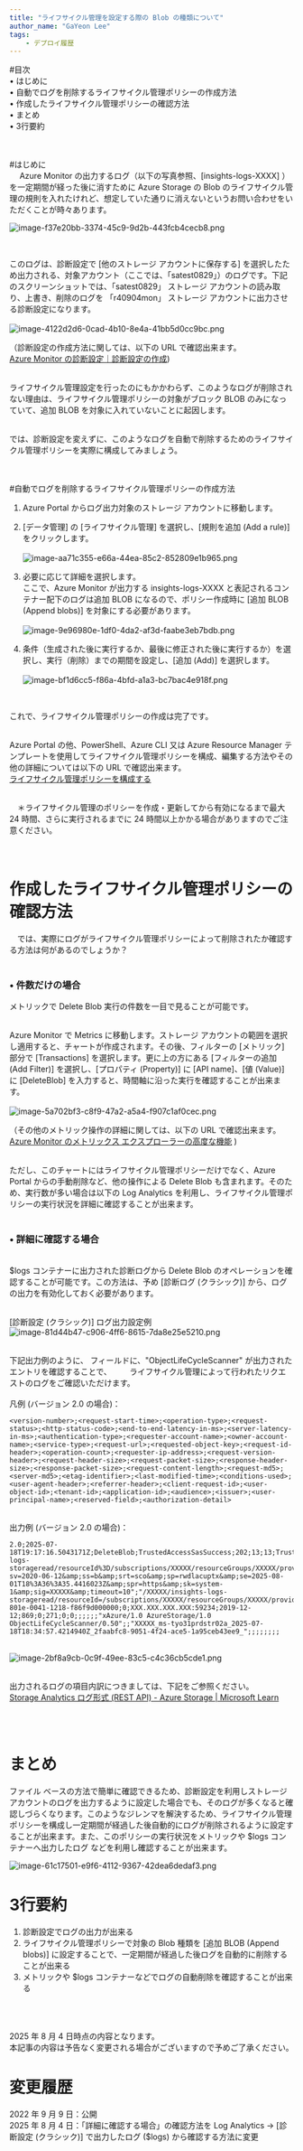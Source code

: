 ```yaml
---
title: "ライフサイクル管理を設定する際の Blob の種類について"
author_name: "GaYeon Lee"
tags:
    - デプロイ履歴
---
```



#目次<br>
• はじめに<br>
• 自動でログを削除するライフサイクル管理ポリシーの作成方法<br>
• 作成したライフサイクル管理ポリシーの確認方法<br>
• まとめ<br>
• 3行要約<br>
<br><br>

#はじめに<br>
　
   Azure Monitor の出力するログ（以下の写真参照、[insights-logs-XXXX] ）を一定期間が経った後に消すために Azure Storage の Blob のライフサイクル管理の規則を入れたけれど、想定していた通りに消えないというお問い合わせをいただくことが時々あります。<br>

![image-f37e20bb-3374-45c9-9d2b-443fcb4cecb8.png]({{site.baseurl}}/media/2022/09/image-f37e20bb-3374-45c9-9d2b-443fcb4cecb8.png)

<br>

   このログは、診断設定で [他のストレージ アカウントに保存する] を選択したため出力される、対象アカウント（ここでは、「satest0829」）のログです。下記のスクリーンショットでは、「satest0829」 ストレージ アカウントの読み取り、上書き、削除のログを 「r40904mon」 ストレージ アカウントに出力させる診断設定になります。<br><br>
![image-4122d2d6-0cad-4b10-8e4a-41bb5d0cc9bc.png]({{site.baseurl}}/media/2022/09/image-4122d2d6-0cad-4b10-8e4a-41bb5d0cc9bc.png)

（診断設定の作成方法に関しては、以下の URL で確認出来ます。<br>
[Azure Monitor の診断設定｜診断設定の作成](https://docs.microsoft.com/ja-jp/azure/azure-monitor/essentials/diagnostic-settings?tabs=portal）))<br><br>

  ライフサイクル管理設定を行ったのにもかかわらず、このようなログが削除されない理由は、ライフサイクル管理ポリシーの対象がブロック BLOB のみになっていて、追加 BLOB を対象に入れていないことに起因します。<br><br>

   では、診断設定を変えずに、このようなログを自動で削除するためのライフサイクル管理ポリシーを実際に構成してみましょう。<br><br>
<br>
 
#自動でログを削除するライフサイクル管理ポリシーの作成方法 <br>

1. Azure Portal からログ出力対象のストレージ アカウントに移動します。<br>
2. [データ管理] の [ライフサイクル管理] を選択し、[規則を追加 (Add a rule)] をクリックします。<br><br>
![image-aa71c355-e66a-44ea-85c2-852809e1b965.png]({{site.baseurl}}/media/2022/09/image-aa71c355-e66a-44ea-85c2-852809e1b965.png)
	
3. 必要に応じて詳細を選択します。<br>
ここで、Azure Monitor が出力する insights-logs-XXXX と表記されるコンテナー配下のログは追加 BLOB になるので、ポリシー作成時に [追加 BLOB (Append blobs)] を対象にする必要があります。<br><br>
![image-9e96980e-1df0-4da2-af3d-faabe3eb7bdb.png]({{site.baseurl}}/media/2022/09/image-9e96980e-1df0-4da2-af3d-faabe3eb7bdb.png)
	
4. 条件（生成された後に実行するか、最後に修正された後に実行するか）を選択し、実行（削除）までの期間を設定し、[追加 (Add)] を選択します。<br><br>
![image-bf1d6cc5-f86a-4bfd-a1a3-bc7bac4e918f.png]({{site.baseurl}}/media/2022/09/image-bf1d6cc5-f86a-4bfd-a1a3-bc7bac4e918f.png)
<br>
	

   これで、ライフサイクル管理ポリシーの作成は完了です。<br><br>

  Azure Portal の他、PowerShell、Azure CLI 又は Azure Resource Manager テンプレートを使用してライフサイクル管理ポリシーを構成、編集する方法やその他の詳細については以下の URL で確認出来ます。<br>
[ライフサイクル管理ポリシーを構成する](https://docs.microsoft.com/ja-jp/azure/storage/blobs/lifecycle-management-policy-configure?tabs=azure-portal)
<br><br>

　＊ライフサイクル管理のポリシーを作成・更新してから有効になるまで最大 24 時間、さらに実行されるまでに 24 時間以上かかる場合がありますのでご注意ください。<br>
<br><br>


# 作成したライフサイクル管理ポリシーの確認方法<br>

　では、実際にログがライフサイクル管理ポリシーによって削除されたか確認する方法は何があるのでしょうか？<br>
<br>

###	• 件数だけの場合<br>
メトリックで Delete Blob 実行の件数を一目で見ることが可能です。<br><br>

Azure Monitor で Metrics に移動します。ストレージ アカウントの範囲を選択し適用すると、チャートが作成されます。その後、フィルターの [メトリック] 部分で [Transactions] を選択します。更に上の方にある [フィルターの追加 (Add Filter)] を選択し、[プロパティ (Property)] に [API name]、[値 (Value)] に [DeleteBlob] を入力すると、時間軸に沿った実行を確認することが出来ます。<br><br>
![image-5a702bf3-c8f9-47a2-a5a4-f907c1af0cec.png]({{site.baseurl}}/media/2022/09/image-5a702bf3-c8f9-47a2-a5a4-f907c1af0cec.png)
<br>
	
（その他のメトリック操作の詳細に関しては、以下の URL で確認出来ます。<br>
	[Azure Monitor のメトリックス エクスプローラーの高度な機能](https://docs.microsoft.com/ja-jp/azure/azure-monitor/essentials/metrics-charts) )<br>
	
<br>ただし、このチャートにはライフサイクル管理ポリシーだけでなく、Azure Portal からの手動削除など、他の操作による Delete Blob も含まれます。そのため、実行数が多い場合は以下の Log Analytics を利用し、ライフサイクル管理ポリシーの実行状況を詳細に確認することが出来ます。<br><br>
	
	
###	• 詳細に確認する場合<br>
<br>
$logs コンテナーに出力された診断ログから Delete Blob のオペレーションを確認することが可能です。この方法は、予め [診断ログ (クラシック)] から、ログの出力を有効化しておく必要があります。<br>

<br>[診断設定 (クラシック)] ログ出力設定例
![image-81d44b47-c906-4ff6-8615-7da8e25e5210.png]({{site.baseurl}}/media/2022/09/image-81d44b47-c906-4ff6-8615-7da8e25e5210.png)

<br>      
下記出力例のように、<user-agent-header> フィールドに、"ObjectLifeCycleScanner" が出力されたエントリを確認することで、
　　ライフサイクル管理によって行われたリクエストのログをご確認いただけます。
<br>
<br>凡例 (バージョン 2.0 の場合)：
		
	<version-number>;<request-start-time>;<operation-type>;<request-status>;<http-status-code>;<end-to-end-latency-in-ms>;<server-latency-in-ms>;<authentication-type>;<requester-account-name>;<owner-account-name>;<service-type>;<request-url>;<requested-object-key>;<request-id-header>;<operation-count>;<requester-ip-address>;<request-version-header>;<request-header-size>;<request-packet-size>;<response-header-size>;<response-packet-size>;<request-content-length>;<request-md5>;<server-md5>;<etag-identifier>;<last-modified-time>;<conditions-used>;<user-agent-header>;<referrer-header>;<client-request-id>;<user-object-id>;<tenant-id>;<application-id>;<audience>;<issuer>;<user-principal-name>;<reserved-field>;<authorization-detail>
	 
<br>出力例 (バージョン 2.0 の場合)：
	
	2.0;2025-07-18T19:17:16.5043171Z;DeleteBlob;TrustedAccessSasSuccess;202;13;13;TrustedAccessSas;;XXXXX;blob;"https://XXXXX.blob.core.windows.net:443/insights-logs-storageread/resourceId%3D/subscriptions/XXXXX/resourceGroups/XXXXX/providers/Microsoft.Storage/storageAccounts/XXXXX/blobServices/default/y%3D2024/m%3D10/d%3D18/h%3D12/m%3D00/PT1H.json?sv=2020-06-12&amp;ss=b&amp;srt=sco&amp;sp=rwdlacuptx&amp;se=2025-08-01T18%3A36%3A35.4416023Z&amp;spr=https&amp;sk=system-1&amp;sig=XXXXX&amp;timeout=10";"/XXXXX/insights-logs-storageread/resourceId=/subscriptions/XXXXX/resourceGroups/XXXXX/providers/Microsoft.Storage/storageAccounts/XXXXX/blobServices/default/y=2024/m=10/d=18/h=12/m=00/PT1H.json";4ec85451-801e-0041-1218-f86f9d000000;0;XXX.XXX.XXX.XXX:59234;2019-12-12;869;0;271;0;0;;;;;;"xAzure/1.0 AzureStorage/1.0 ObjectLifeCycleScanner/0.50";;"XXXXX_ms-tyo31prdstr02a_2025-07-18T18:34:57.4214940Z_2faabfc8-9051-4f24-ace5-1a95ceb43ee9_";;;;;;;;


<br>![image-2bf8a9cb-0c9f-49ee-83c5-c4c36cb5cde1.png]({{site.baseurl}}/media/2022/09/image-2bf8a9cb-0c9f-49ee-83c5-c4c36cb5cde1.png)

<br>出力されるログの項目内訳につきましては、下記をご参照ください。
<br>[Storage Analytics ログ形式 (REST API) - Azure Storage | Microsoft Learn](https://learn.microsoft.com/ja-jp/rest/api/storageservices/storage-analytics-log-format)

<br><br>	
	
# まとめ<br>

   ファイル ベースの方法で簡単に確認できるため、診断設定を利用しストレージ アカウントのログを出力するように設定した場合でも、そのログが多くなると確認しづらくなります。このようなジレンマを解決するため、ライフサイクル管理ポリシーを構成し一定期間が経過した後自動的にログが削除されるように設定することが出来ます。また、このポリシーの実行状況をメトリックや $logs コンテナーへ出力したログ などを利用し確認することが出来ます。<br>

![image-61c17501-e9f6-4112-9367-42dea6dedaf3.png]({{site.baseurl}}/media/2022/09/image-61c17501-e9f6-4112-9367-42dea6dedaf3.png)
<br>

# 3行要約<br>
1. 診断設定でログの出力が出来る<br>
2. ライフサイクル管理ポリシーで対象の Blob 種類を [追加 BLOB (Append blobs)] に設定することで、一定期間が経過した後ログを自動的に削除することが出来る<br>
3. メトリックや $logs コンテナーなどでログの自動削除を確認することが出来る<br>

<br><br><br>
2025 年 8 月 4 日時点の内容となります。<br>
本記事の内容は予告なく変更される場合がございますので予めご了承ください。

# 変更履歴  
2022 年 9 月 9 日：公開
<br>2025 年 8 月 4 日：「詳細に確認する場合」の確認方法を Log Analytics → [診断設定 (クラシック)] で出力したログ ($logs) から確認する方法に変更